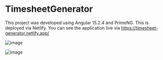 # TimesheetGenerator

This project was developed using Angular 15.2.4 and PrimeNG.
This is deployed via Netlify. You can see the application live via https://timesheet-generator.netlify.app/

![image](https://user-images.githubusercontent.com/37994804/235043080-021b2223-63d3-42ae-a2cb-626e71b5598c.png)

![image](https://user-images.githubusercontent.com/37994804/235043160-1d274967-2b32-45e7-a809-8d792677bfa4.png)



